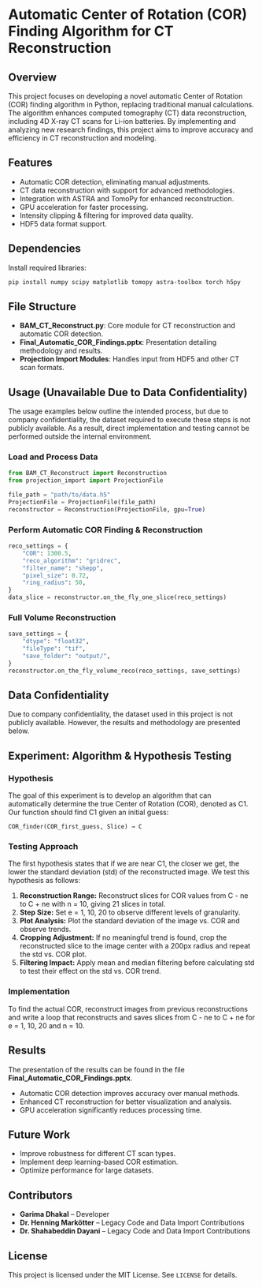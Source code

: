 # Automatic Center of Rotation (COR) Finding Algorithm for CT Reconstruction

## Overview
This project focuses on developing a novel automatic Center of Rotation (COR) finding algorithm in Python, replacing traditional manual calculations. The algorithm enhances computed tomography (CT) data reconstruction, including 4D X-ray CT scans for Li-ion batteries. By implementing and analyzing new research findings, this project aims to improve accuracy and efficiency in CT reconstruction and modeling.

## Features
- Automatic COR detection, eliminating manual adjustments.
- CT data reconstruction with support for advanced methodologies.
- Integration with ASTRA and TomoPy for enhanced reconstruction.
- GPU acceleration for faster processing.
- Intensity clipping & filtering for improved data quality.
- HDF5 data format support.

## Dependencies
Install required libraries:
```bash
pip install numpy scipy matplotlib tomopy astra-toolbox torch h5py
```

## File Structure
- **BAM_CT_Reconstruct.py**: Core module for CT reconstruction and automatic COR detection.
- **Final_Automatic_COR_Findings.pptx**: Presentation detailing methodology and results.
- **Projection Import Modules**: Handles input from HDF5 and other CT scan formats.

## Usage (Unavailable Due to Data Confidentiality)
The usage examples below outline the intended process, but due to company confidentiality, the dataset required to execute these steps is not publicly available. As a result, direct implementation and testing cannot be performed outside the internal environment.
### Load and Process Data
```python
from BAM_CT_Reconstruct import Reconstruction
from projection_import import ProjectionFile

file_path = "path/to/data.h5"
ProjectionFile = ProjectionFile(file_path)
reconstructor = Reconstruction(ProjectionFile, gpu=True)
```

### Perform Automatic COR Finding & Reconstruction
```python
reco_settings = {
    "COR": 1300.5,
    "reco_algorithm": "gridrec",
    "filter_name": "shepp",
    "pixel_size": 0.72,
    "ring_radius": 50,
}
data_slice = reconstructor.on_the_fly_one_slice(reco_settings)
```

### Full Volume Reconstruction
```python
save_settings = {
    "dtype": "float32",
    "fileType": "tif",
    "save_folder": "output/",
}
reconstructor.on_the_fly_volume_reco(reco_settings, save_settings)
```

## Data Confidentiality
Due to company confidentiality, the dataset used in this project is not publicly available. However, the results and methodology are presented below.

## Experiment: Algorithm & Hypothesis Testing

### Hypothesis 
The goal of this experiment is to develop an algorithm that can automatically determine the true Center of Rotation (COR), denoted as C1. Our function should find C1 given an initial guess:

```
COR_finder(COR_first_guess, Slice) → C
```

### Testing Approach
The first hypothesis states that if we are near C1, the closer we get, the lower the standard deviation (std) of the reconstructed image. We test this hypothesis as follows:

1. **Reconstruction Range:** Reconstruct slices for COR values from C - ne to C + ne with n = 10, giving 21 slices in total.
2. **Step Size:** Set e = 1, 10, 20 to observe different levels of granularity.
3. **Plot Analysis:** Plot the standard deviation of the image vs. COR and observe trends.
4. **Cropping Adjustment:** If no meaningful trend is found, crop the reconstructed slice to the image center with a 200px radius and repeat the std vs. COR plot.
5. **Filtering Impact:** Apply mean and median filtering before calculating std to test their effect on the std vs. COR trend.

### Implementation
To find the actual COR, reconstruct images from previous reconstructions and write a loop that reconstructs and saves slices from C - ne to C + ne for e = 1, 10, 20 and n = 10.

## Results
The presentation of the results can be found in the file **Final_Automatic_COR_Findings.pptx**.
- Automatic COR detection improves accuracy over manual methods.
- Enhanced CT reconstruction for better visualization and analysis.
- GPU acceleration significantly reduces processing time.

## Future Work
- Improve robustness for different CT scan types.
- Implement deep learning-based COR estimation.
- Optimize performance for large datasets.

## Contributors
- **Garima Dhakal** – Developer
- **Dr. Henning Markötter** – Legacy Code and Data Import Contributions
- **Dr. Shahabeddin Dayani** – Legacy Code and Data Import Contributions


## License
This project is licensed under the MIT License. See `LICENSE` for details.

